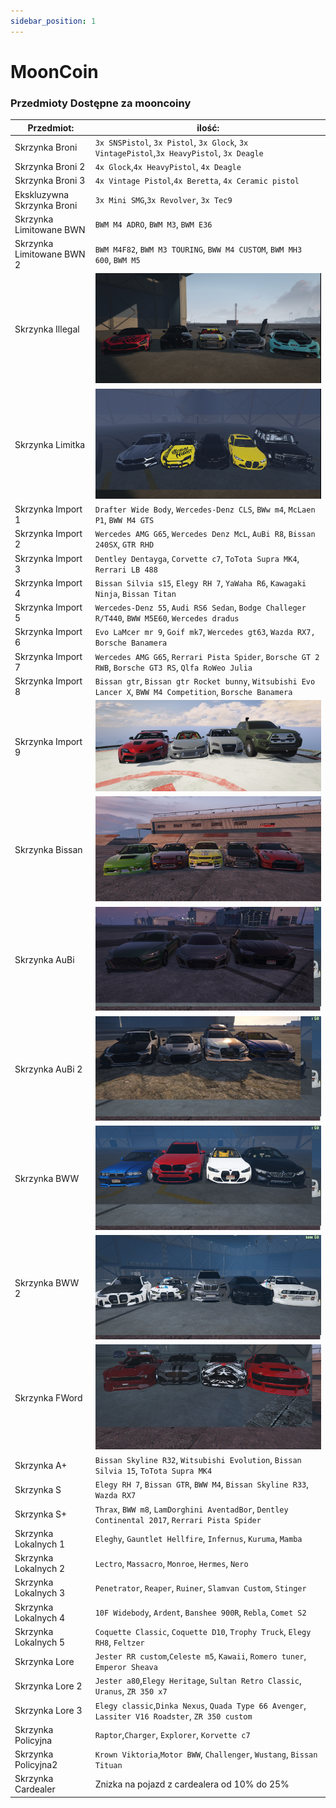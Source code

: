 ```yaml
---
sidebar_position: 1
---
```

# MoonCoin

### Przedmioty Dostępne za mooncoiny


| Przedmiot:                    | ilość: | 
|-------------------------------|-----------|
| Skrzynka Broni                | `3x SNSPistol`, `3x Pistol`, `3x Glock`, `3x VintagePistol`,`3x HeavyPistol`, `3x Deagle` |
| Skrzynka Broni 2              | `4x Glock`,`4x HeavyPistol`, `4x Deagle` |
| Skrzynka Broni 3              | `4x Vintage Pistol`,`4x Beretta`, `4x Ceramic pistol`  |
| Ekskluzywna Skrzynka Broni    | `3x Mini SMG`,`3x Revolver`, `3x Tec9`  |
| Skrzynka Limitowane BWN       | `BWM M4 ADRO`, `BWM M3`, `BWM E36`|
| Skrzynka Limitowane BWN 2     | `BWM M4F82`, `BWM M3 TOURING`, `BWW M4 CUSTOM`, `BWM MH3 600`, `BWM M5`|
| Skrzynka Illegal              | ![illli](/img/limitki_illegal.jpg)|
| Skrzynka Limitka              | ![lim](/img/limitki.jpg)|
| Skrzynka Import 1             | `Drafter Wide Body`, `Wercedes-Denz CLS`, `BWw m4`, `McLaen P1`, `BWW M4 GTS`|
| Skrzynka Import 2             | `Wercedes AMG G65`, `Wercedes Denz McL`, `AuBi R8`, `Bissan 240SX`, `GTR RHD`|
| Skrzynka Import 3             | `Dentley Dentayga`, `Corvette c7`, `ToTota Supra MK4`, `Rerrari LB 488`|
| Skrzynka Import 4             | `Bissan Silvia s15`, `Elegy RH 7`, `YaWaha R6`,  `Kawagaki Ninja`, `Bissan Titan`|
| Skrzynka Import 5             | `Wercedes-Denz 55`, `Audi RS6 Sedan`, `Bodge Challeger R/T440`, `BWW M5E60`, `Wercedes dradus`|
| Skrzynka Import 6             | `Evo LaMcer mr 9`, `Goif mk7`, `Wercedes gt63`, `Wazda RX7, Borsche Banamera`|
| Skrzynka Import 7             | `Wercedes AMG G65`, `Rerrari Pista Spider`, `Borsche GT 2 RWB`, `Borsche GT3 RS`, `Qlfa RoWeo Julia`|
| Skrzynka Import 8             | `Bissan gtr`, `Bissan gtr Rocket bunny`, `Witsubishi Evo Lancer X`, `BWW M4 Competition`, `Borsche Banamera`|
| Skrzynka Import 9             | ![i9](/img/importy9.png)|
| Skrzynka Bissan               | ![bis](/img/nissanbox.jpg)|
| Skrzynka AuBi                 | ![aub](/img/audibox.jpg)|
| Skrzynka AuBi 2               | ![aub2](/img/audi2box.jpg)|
| Skrzynka BWW                  | ![bww](/img/bmwbox.jpg)|
| Skrzynka BWW 2                | ![bww2](/img/bmw2box.jpg)|
| Skrzynka FWord                | ![fword](/img/fordbox.jpg)|
| Skrzynka A+                   | `Bissan Skyline R32`, `Witsubishi Evolution`, `Bissan Silvia 15`, `ToTota Supra MK4`|
| Skrzynka S                    | `Elegy RH 7`, `Bissan GTR`, `BWW M4`, `Bissan Skyline R33`, `Wazda RX7`|
| Skrzynka S+                   | `Thrax`, `BWW m8`, `LamDorghini AventadBor`, `Dentley Continental 2017`, `Rerrari Pista Spider`|
| Skrzynka Lokalnych 1          | `Eleghy`, `Gauntlet Hellfire`, `Infernus`, `Kuruma`, `Mamba`|
| Skrzynka Lokalnych 2          | `Lectro`, `Massacro`, `Monroe`, `Hermes`, `Nero`|
| Skrzynka Lokalnych 3          | `Penetrator`, `Reaper`, `Ruiner`, `Slamvan Custom`, `Stinger`|
| Skrzynka Lokalnych 4          | `10F Widebody`, `Ardent`, `Banshee 900R`, `Rebla`, `Comet S2`|
| Skrzynka Lokalnych 5          | `Coquette Classic`, `Coquette D10`, `Trophy Truck`, `Elegy RH8`, `Feltzer`|
| Skrzynka Lore                 | `Jester RR custom`,`Celeste m5`, `Kawaii`, `Romero tuner`, `Emperor Sheava`|
| Skrzynka Lore 2               | `Jester a80`,`Elegy Heritage`, `Sultan Retro Classic`, `Uranus`, `ZR 350 x7`|
| Skrzynka Lore 3               | `Elegy classic`,`Dinka Nexus`, `Quada Type 66 Avenger`, `Lassiter V16 Roadster`, `ZR 350 custom`|
| Skrzynka Policyjna            | `Raptor`,`Charger`, `Explorer`, `Korvette c7`|
| Skrzynka Policyjna2           | `Krown Viktoria`,`Motor BWW`, `Challenger`, `Wustang`, `Bissan Tituan`|
| Skrzynka Cardealer            |  Znizka na pojazd z cardealera od 10% do 25% |




<!-- | Stół do Craftingu Dodatki|    100 zł  |   Dodatki do broni / Stół traci 1% wytrzymałości przy każdym craftowaniu   |
| Stół do Craftingu Broni|    100 zł  |    Stół traci 1% wytrzymałości przy każdym craftowaniu   | -->
